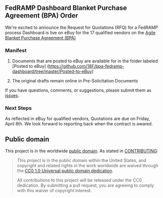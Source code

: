 ## FedRAMP Dashboard Blanket Purchase Agreement (BPA) Order

We're excited to announce the Request for Quotations (RFQ) for a FedRAMP process Dashboard is live on eBuy for the 17 qualified vendors on the [Agile Blanket Purchase Agreement (BPA)](https://pages.18f.gov/ads-bpa)

### Manifest

1. Documents that are posted to eBuy are available for in the folder labeled [Posted to eBuy] (https://github.com/18F/bpa-fedramp-dashboard/tree/master/Posted-to-eBuy)

2. The original drafts remain online in Pre-Solicitation Documents
  
If you have questions, comments, or suggestions, please submit them as [issues](https://github.com/18F/bpa-fedramp-dashboard/issues).

### Next Steps

As reflected in eBuy for qualified vendors, Quotations are due on Friday, April 8th. We look forward to reporting back when the contract is awared.

## Public domain

This project is in the worldwide [public domain](LICENSE.md). As stated in [CONTRIBUTING](CONTRIBUTING.md):

> This project is in the public domain within the United States, and copyright and related rights in the work worldwide are waived through the [CC0 1.0 Universal public domain dedication](https://creativecommons.org/publicdomain/zero/1.0/).
>
> All contributions to this project will be released under the CC0 dedication. By submitting a pull request, you are agreeing to comply with this waiver of copyright interest.
